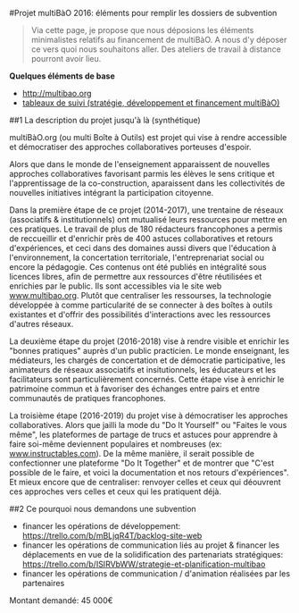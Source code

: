 #Projet multiBàO 2016: éléments pour remplir les dossiers de subvention 

> Via cette page, je propose que nous déposions les éléments minimalistes relatifs au financement de multiBàO. A nous d'y déposer ce vers quoi nous souhaitons aller. Des ateliers de travail à distance pourront avoir lieu. 

**Quelques éléments de base**
* http://multibao.org
* [tableaux de suivi (stratégie, développement et financement multiBàO)](http://trello.com/multibao)

##1 La description du projet jusqu'à là (synthétique)

multiBàO.org (ou multi Boîte à Outils) est projet qui vise à rendre accessible et démocratiser des approches collaboratives porteuses d'espoir. 

Alors que dans le monde de l'enseignement apparaissent de nouvelles approches collaboratives favorisant parmis les élèves le sens critique et l'apprentissage de la co-construction, aparaissent dans les collectivités de nouvelles initiatives intégrant la participation citoyenne. 

Dans la première étape de ce projet (2014-2017), une trentaine de réseaux (associatifs & institutionnels) ont mutualisé leurs ressources pour mettre en ces pratiques. Le travail de plus de 180 rédacteurs francophones a permis de reccueillir et d'enrichir près de 400 astuces collaboratives et retours d'expériences, et ceci dans des domaines aussi divers que l'éducation à l'environnement, la concertation territoriale, l'entreprenariat social ou encore la pédagogie. Ces contenus ont été publiés en intégralité sous licences libres, afin de permettre aux ressources d'être réutilisées et enrichies par le public. Ils sont accessibles via le site web www.multibao.org. Plutôt que centraliser les ressourses, la technologie développée à comme particularité de se connecter à des boîtes à outils existantes et d'offrir des possibilités d'interactions avec les ressources d'autres réseaux. 

La deuxième étape du projet (2016-2018) vise à rendre visible et enrichir les "bonnes pratiques" auprès d'un public practicien. Le monde enseignant, les médiateurs, les chargés de concertation et de démocratie participative, les animateurs de réseaux associatifs et insitutionnels, les éducateurs et les facilitateurs sont particulièrement concernés. Cette étape vise à enrichir le patrimoine commun et à favoriser des échanges entre pairs et entre communautés de pratiques francophones.

La troisième étape (2016-2019) du projet vise à démocratiser les approches collaboratives. Alors que jailli la mode du "Do It Yourself" ou "Faites le vous même", les plateformes de partage de trucs et astuces pour apprendre à faire  soi-même deviennent populaires et nombreuses (ex: www.instructables.com). De la même manière, il serait possible de confectionner une plateforme "Do It Together" et de montrer que "C'est possible de le faire, et voici la documentation et nos retours d'expériences". Et mieux encore que de centraliser: renvoyer celles et ceux qui déouvrent ces approches vers celles et ceux qui les pratiquent déjà. 

##2 Ce pourquoi nous demandons une subvention 

* financer les opérations de développement: https://trello.com/b/mBLjqR4T/backlog-site-web
* financer les opérations de communication liés au projet & financer les déplacements en vue de la solidification des partenariats stratégiques: https://trello.com/b/ISIRVbWW/strategie-et-planification-multibao
* financer les opérations de communication / d'animation réalisées par les partenaires 

Montant demandé: 45 000€ 


